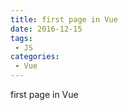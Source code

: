 ```yaml
---
title: first page in Vue
date: 2016-12-15
tags:
 - JS
categories: 
 - Vue
---
```


first page in Vue